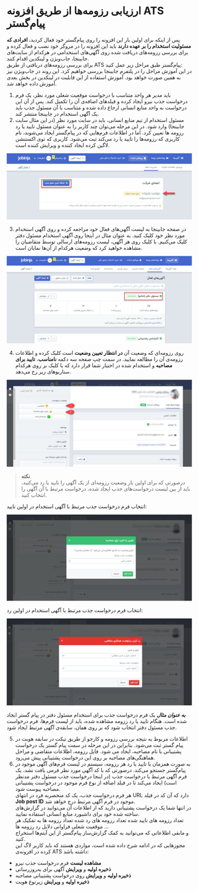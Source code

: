 # ارزیابی رزومه‌ها از طریق افزونه ATS  پیام‌گستر
پس از اینکه برای اولین بار این افزونه را روی پیام‌گستر خود فعال کردید، **افرادی که مسئولیت استخدام را بر عهده دارند** باید این افزونه را در مروگر خود نصب و فعال کرده و برای بررسی رزومه‌های دریافت شده روی آگهی‌های استخدامی در هرکدام از سایت‌های جابینجا، جاب‌ویژن و لینکدین اقدام کنند.<br>
برای بررسی رزومه‌های دریافتی از طریق ATS پیام‌گستر طبق مراحل زیر عمل کنید:<br>
در این آموزش مراحل را در پلتفرم جابینجا بررسی خواهیم کرد. این روند در جاب‌ویژن نیز به همین صورت خواهد بود. آموزش استفاده از این قابلیت در لینکدین در بخش بعدی آموزش داده خواهد شد.<br>
1. باید مدیر هر واحد متناسب با درخواست موقعیت شغلی مورد نظر، یک فرم درخواست جذب نیرو ایجاد کرده و فیلدهای اضافه‌ی آن را تکمیل کند. پس از آن این درخواست به واحد منابع انسانی ارجاع داده شده و متناسب با آن مسئول جذب باید یک آگهی استخدام در جابینجا منتشر کند.
2. مسئول استخدام از تیم منابع انسانی، باید در سایت مورد نظر (در این مثال سایت جابینجا) وارد شود. در این مرحله می‌توان چند کاربر را به عنوان مسئول تایید یا رد رزومه ها تعیین کرد. اما در اطلاعات فرم‌هایی که در پیام‌گستر ایجاد می‌شوند، نام کاربری که رزومه‌ها را تایید یا رد می‌کند ثبت می‌شود.
کاربری که توی اکستنشن لاگین کرده ایجاد کننده و ویرایش کننده است.

![اعضای تعیین شده در پنل جابینجا](./Images/Hobinja-members.jpg)

3. در صفحه جابینجا به لیست آگهی‌های فعال خود مراجعه کرده و روی آگهی استخدام مورد نظر خود کلیک کنید.
 به عنوان مثال در اینجا روی آگهی استخدام مسئول دفتر کلیک می‌کنیم. با کلیک روی هر آگهی، لیست رزومه‌های ارسالی توسط متقاضیان را مشاهده خواهید کرد که وضعیت هرکدام از آن‌ها نمایان است.

![لیست آگهی‌های استخدامی فعال](./Images/List-of-Employment-advertisement.jpg)

4. روی رزومه‌ای که وضعیت آن **در انتظار تعیین وضعیت** است کلیک کرده و اطلاعات رزومه‌ی آن را مطالعه نمایید. در سمت چپ صفحه سه دکمه **نامناسب**، **تایید برای مصاحبه** و استخدام شده در اختیار شما قرار دارد که با کلیک بر روی هرکدام سناریوهای زیر رخ می‌دهد.

![صفحه رزومه کارجو](./Images/Applicant-resum-view.jpg)

> **نکته**<br>
> درصورتی که برای اولین بار وضعیت رزومه‌ای از یک آگهی را تایید یا رد می‌کنید، باید از بین لیست درخواست‌های جذب ایجاد شده، درخواست مرتبط با آن آگهی را انتخاب کنید.

انتخاب فرم درخواست جذب مرتبط با آگهی استخدام در اولین تایید:

![تایید در اولین آگهی استخدام](./Images/1st-Approvement.jpg)

انتخاب فرم درخواست جذب مرتبط با آگهی استخدام در اولین رد:

![رد در اولین آگهی استخدام](./Images/1st-rejection.jpg)

***به عنوان مثال***
یک فرم درخواست جذب برای استخدام مسئول دفتر در پیام گستر ایجاد شده است. هنگام تایید یا رد رزومه مشاهده شده، باید از لیست فرم‌ها، فرم درخواست جذب مسئول دفتر انتخاب شود که بر روی همان، سابقه‌ی آگهی مرتبط ایجاد شود.

5. اطلاعات مربوط به نتیجه بررسی رزومه و کارجو از طریق تیکت در سابقه هویت در پیام گستر ثبت می‌شود. بنابراین در این مرحله در سمت پیام گستر یک درخواست پشتیبانی با نام مصاحبه، ایجاد می شود. فایل رزومه، اطلاعات متقاضی و مراحل هماهنگی‌های مصاحبه بر روی این درخواست پشتیبانی پیش می‌رود.
6. به صورت همزمان با تایید یا رد هر رزومه، سیستم در لیست فرم‌های آگهی موجود در پیام‌گستر جستجو می‌کند. درصورتی که با کد آگهی مورد نظر فرمی یافت نشد، یک فرم آگهی مرتبط با درخواست جذب (در اینجا درخواست جذب مسئول دفتر مدنظر است) ایجاد می‌کند تا در فیلد اضافه از نوع فرم موجود در درخواست پشتیبانی مصاحبه پیوست شود.<br>
هر فرم درخواست جذب، یک کد منحصربه فرد در انتهای URL دارد که آن کد در فیلد **Job post ID** موجود در فرم آگهی مرتبط  درج خواهد شد. <br>
در انتها شما یک درخواست پشتیبانی دارید که از اطلاعات آن می‌توانید در گزارش‌های ساخته شده خود برای داشبورد منابع انسانی استفاده نمایید. <br>
تعداد رزومه های تایید شده
تعداد رزومه های رد شده
تعداد رزومه ها به تفکیک هر موقعیت شغلی
فراوانی دلایل رد رزومه ها 
...<br>
و مابقی اطلاعاتی که می‌توانید به کمک گزارش‌ساز پیام‌گستر از این آیتم‌ها استخراج کنید.<br>
مجوزهایی که در ادامه شرح داده شده است، مواردی هستند که باید کاربر لاگ این کرده در افزونه‌ی ATS  داشته باشد:

- **مشاهده لیست** فرم درخواست جذب نیرو
- **ذخیره اولیه** و **ویرایش** آگهی برای به‌روزرسانی
- **ذخیره اولیه** و **ویرایش** روی درخواست پشتیبانی مصاحبه
- **ذخیره اولیه** و **ویرایش** زیرنوع هویت



